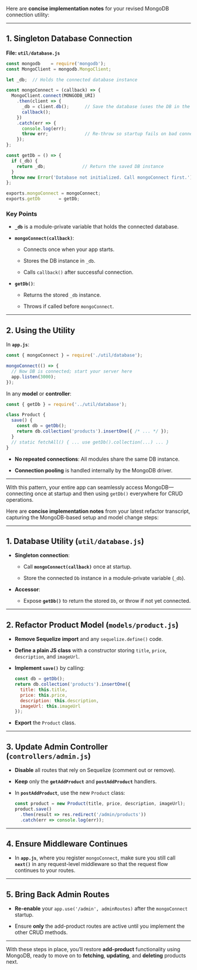 Here are **concise implementation notes** for your revised MongoDB connection utility:

---

## 1. Singleton Database Connection

**File: `util/database.js`**

```js
const mongodb    = require('mongodb');
const MongoClient = mongodb.MongoClient;

let _db;  // Holds the connected database instance

const mongoConnect = (callback) => {
  MongoClient.connect(MONGODB_URI)
    .then(client => {
      _db = client.db();      // Save the database (uses the DB in the URI or default)
      callback();
    })
    .catch(err => {
      console.log(err);
      throw err;              // Re-throw so startup fails on bad connection
    });
};

const getDb = () => {
  if (_db) {
    return _db;              // Return the saved DB instance
  }
  throw new Error('Database not initialized. Call mongoConnect first.');
};

exports.mongoConnect = mongoConnect;
exports.getDb       = getDb;
```

### Key Points

- **`_db`** is a module-private variable that holds the connected database.
    
- **`mongoConnect(callback)`**:
    
    - Connects once when your app starts.
        
    - Stores the DB instance in `_db`.
        
    - Calls `callback()` after successful connection.
        
- **`getDb()`**:
    
    - Returns the stored `_db` instance.
        
    - Throws if called before `mongoConnect`.
        

---

## 2. Using the Utility

In **`app.js`**:

```js
const { mongoConnect } = require('./util/database');

mongoConnect(() => {
  // Now DB is connected; start your server here
  app.listen(3000);
});
```

In any **model** or **controller**:

```js
const { getDb } = require('../util/database');

class Product {
  save() {
    const db = getDb();
    return db.collection('products').insertOne({ /* ... */ });
  }
  // static fetchAll() { ... use getDb().collection(...) ... }
}
```

- **No repeated connections**: All modules share the same DB instance.
    
- **Connection pooling** is handled internally by the MongoDB driver.
    

---

With this pattern, your entire app can seamlessly access MongoDB—connecting once at startup and then using `getDb()` everywhere for CRUD operations.


Here are **concise implementation notes** from your latest refactor transcript, capturing the MongoDB-based setup and model change steps:

---

## 1. Database Utility (`util/database.js`)

- **Singleton connection**:
    
    - Call **`mongoConnect(callback)`** once at startup.
        
    - Store the connected `Db` instance in a module-private variable (`_db`).
        
- **Accessor**:
    
    - Expose **`getDb()`** to return the stored `Db`, or throw if not yet connected.
        

---

## 2. Refactor Product Model (`models/product.js`)

- **Remove Sequelize import** and any `sequelize.define()` code.
    
- **Define a plain JS class** with a constructor storing `title`, `price`, `description`, and `imageUrl`.
    
- **Implement `save()`** by calling:
    
    ```js
    const db = getDb();
    return db.collection('products').insertOne({
      title: this.title,
      price: this.price,
      description: this.description,
      imageUrl: this.imageUrl
    });
    ```
    
- **Export** the `Product` class.
    

---

## 3. Update Admin Controller (`controllers/admin.js`)

- **Disable** all routes that rely on Sequelize (comment out or remove).
    
- **Keep** only the **`getAddProduct`** and **`postAddProduct`** handlers.
    
- In **`postAddProduct`**, use the new `Product` class:
    
    ```js
    const product = new Product(title, price, description, imageUrl);
    product.save()
      .then(result => res.redirect('/admin/products'))
      .catch(err => console.log(err));
    ```
    

---

## 4. Ensure Middleware Continues

- In **`app.js`**, where you register `mongoConnect`, make sure you still call **`next()`** in any request-level middleware so that the request flow continues to your routes.
    

---

## 5. Bring Back Admin Routes

- **Re-enable** your `app.use('/admin', adminRoutes)` after the `mongoConnect` startup.
    
- Ensure **only** the add-product routes are active until you implement the other CRUD methods.
    

---

With these steps in place, you’ll restore **add-product** functionality using MongoDB, ready to move on to **fetching**, **updating**, and **deleting** products next.